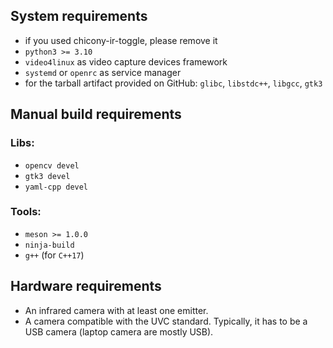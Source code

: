 ## System requirements
* if you used chicony-ir-toggle, please remove it
* `python3 >= 3.10`
* `video4linux` as video capture devices framework
* `systemd` or `openrc` as service manager
* for the tarball artifact provided on GitHub: `glibc`, `libstdc++`, `libgcc`, `gtk3`

## Manual build requirements
### Libs:
* `opencv devel`
* `gtk3 devel`
* `yaml-cpp devel`
### Tools:
* `meson >= 1.0.0`
* `ninja-build`
* `g++` (for `C++17`)

## Hardware requirements
* An infrared camera with at least one emitter.
* A camera compatible with the UVC standard. Typically, it has to be a USB camera (laptop camera are mostly USB).